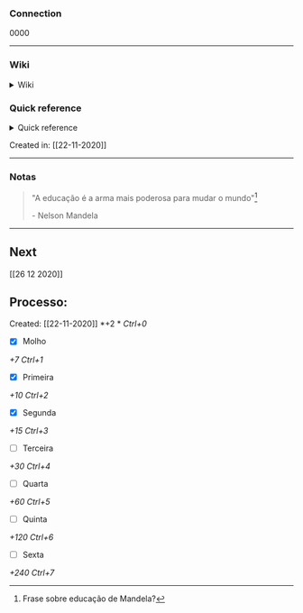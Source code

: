 ### Connection

 0000

---

### Wiki

<details>
	<summary> Wiki </summary>
  <a href="https://www.wikiwand.com/pt/Nelson Mandela">GO!</a>
</details>

### Quick reference

<details>
	<summary> Quick reference </summary>
	
	  advogado e ex-presidente da África do Sul
</details>

Created in: [[22-11-2020]]

---
### Notas

> "A educação é a arma mais poderosa para mudar o mundo"[^1]
> <div class="signature"> - Nelson Mandela </div>

[^1]: Frase sobre educação de Mandela?


---

## Next
[[26 12 2020]]
## Processo:
Created: [[22-11-2020]]
*+2 *  *Ctrl+0*
- [x] Molho  

*+7*  *Ctrl+1*

- [x] Primeira 

*+10*  *Ctrl+2*

- [x] Segunda

*+15*  *Ctrl+3*

- [ ] Terceira 

*+30*  *Ctrl+4*

- [ ] Quarta 

*+60*  *Ctrl+5*

- [ ] Quinta 

*+120*  *Ctrl+6*

- [ ] Sexta 

*+240*  *Ctrl+7*